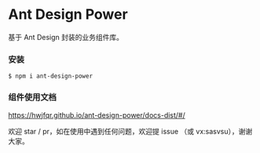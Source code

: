 # Ant Design Power
基于 Ant Design 封装的业务组件库。


### 安装
```
$ npm i ant-design-power
```

### 组件使用文档
https://hwjfqr.github.io/ant-design-power/docs-dist/#/

欢迎 star / pr，如在使用中遇到任何问题，欢迎提 issue （或 vx:sasvsu），谢谢大家。
